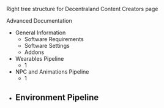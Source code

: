 Right tree structure for Decentraland Content Creators page

Advanced Documentation
- General Information
	- Software Requirements
	- Software Settings
	- Addons
- Wearables Pipeline
	- 1
- NPC and Animations Pipeline
	- 1
- Environment Pipeline
	- 